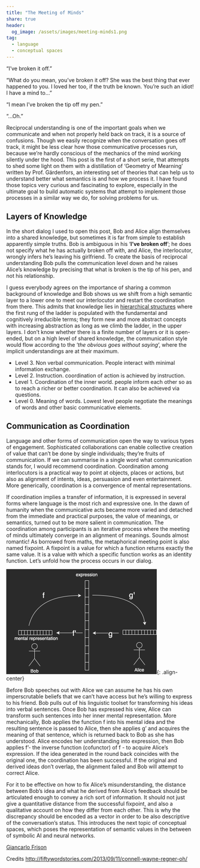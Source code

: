 ```yaml
---
title: "The Meeting of Minds"
share: true
header:
  og_image: /assets/images/meeting-minds1.png
tag:
  - language
  - conceptual spaces
---
```

“I’ve broken it off.”

“What do you mean, you’ve broken it off? She was the best thing that ever happened to you. I loved her too, if the truth be known. You’re such an idiot! I have a mind to…”

“I mean I’ve broken the tip off my pen.”

“…Oh.”

Reciprocal understanding is one of the important goals when we communicate and when not properly held back on track, it is a source of confusions. Though we easily recognize when the conversation goes off track, it might be less clear how those communicative processes run, because we’re hardly conscious of the mechanics of the mind working silently under the hood. This post is the first of a short serie, that attempts to shed some light on them with a distillation of ‘Geometry of Mearning’ written by Prof. Gärdenfors, an interesting set of theories that can help us to understand better what semantics is and how we process it. I have found those topics very curious and fascinating to explore, especially in the ultimate goal to build automatic systems that attempt to implement those processes in a similar way we do, for solving problems for us.

## Layers of Knowledge
In the short dialog I used to open this post, Bob and Alice align themselves into a shared knowledge, but sometimes it is far from simple to establish apparently simple truths. Bob is ambiguous in his ‘**I’ve broken off**’; he does not specify what he has actually broken off with, and Alice, the interlocutor, wrongly infers he’s leaving his girlfriend. To create the basis of reciprocal understanding Bob pulls the communication level down and he raises Alice’s knowledge by precising that what is broken is the tip of his pen, and not his relationship. 

I guess everybody agrees on the importance of sharing a common background of knowledge and Bob shows us we shift from a high semantic layer to a lower one to meet our interlocutor and restart the coordination from there. This admits that knowledge lies in [hierarchical structures](http://simonwinter.se/avhandling/intro.html) where the first rung of the ladder is populated with the fundamental and cognitively irreducible terms; they form new and more abstract concepts with increasing abstraction as long as we climb the ladder, in the upper layers. I don’t know whether there is a finite number of layers or it is open-ended, but on a high level of shared knowledge, the communication style would flow according to the ‘_the obvious goes without saying_’, where the implicit understandings are at their maximum.

- Level 3. Non verbal communication. People interact with minimal information exchange.
- Level 2. Instruction. coordination of action is achieved by instruction.
- Level 1. Coordination of the inner world. people inform each other so as to reach a richer or better coordination. It can also be achieved via questions.
- Level 0. Meaning of words. Lowest level people negotiate the meanings of words and other basic communicative elements.


## Communication as Coordination
Language and other forms of communication open the way to various types of engagement. Sophisticated collaborations can enable collective creation of value that can’t be done by single individuals; they’re fruits of communication. If we can summarise in a single word what communication stands for, I would recommend coordination. Coordination among interlocutors is a practical way to point at objects, places or actions, but also as alignment of intents, ideas, persuasion and even entertainment. More generically, coordination is a convergence of mental representations.

If coordination implies a transfer of information, it is expressed in several forms where language is the most rich and expressive one. In the dawn of humanity when the communicative acts became more varied and detached from the immediate and practical purposes, the value of meanings, or semantics, turned out to be more salient in communication. The coordination among participants is an iterative process where the meeting of minds ultimately converge in an alignment of meanings. Sounds almost romantic! As borrowed from maths, the metaphorical meeting point is also named fixpoint. A fixpoint is a value for which a function returns exactly the same value. It is a value with which a specific function works as an identity function. Let’s unfold how the process occurs in our dialog.

![image-center](/assets/images/meeting-minds.png){: .align-center}

Before Bob speeches out with Alice we can assume he has his own imperscrutable beliefs that we can’t have access but he’s willing to express to his friend. Bob pulls out of his linguistic toolset for transforming his ideas into verbal sentences.  Once Bob has expressed his view, Alice can transform such sentences into her inner mental representation.
More mechanically, Bob applies the function f into his mental idea and the resulting sentence is passed to Alice, then she applies g’ and acquires the meaning of that sentence, which is returned back to Bob as she has understood. Alice encodes her understanding into expression, then Bob applies f’-  the inverse function (cofunctor) of f - to acquire Alice’s expression. If the idea generated in the round back coincides with the original one, the coordination has been successful. If the original and derived ideas don’t overlap, the alignment failed and Bob will attempt to correct Alice.

For it to be effective on how to fix Alice’s misunderstanding, the distance between Bob’s idea and what he derived from Alice’s feedback should be articulated enough to convey a rich sort of information. It should not just give a quantitative distance from the successful fixpoint, and also a qualitative account on how they differ from each other. This is why the discrepancy should be encoded as a vector in order to be also descriptive of the conversation’s status. This introduces the next topic of conceptual spaces, which poses the representation of semantic values in the between of symbolic AI and neural networks.

[Giancarlo Frison](https://gfrison.com)

Credits 
http://fiftywordstories.com/2013/09/11/connell-wayne-regner-oh/ 

